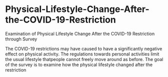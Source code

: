 # Physical-Lifestyle-Change-After-the-COVID-19-Restriction
Examination of Physical Lifestyle Change After the COVID-19 Restriction through Survey

The COVID-19 restrictions may have caused to have a significantly negative effect on physical activity. The regulations towards personal activities limit the usual lifestyle thatpeople cannot freely move around as before. The goal of the survey is to examine how the physical lifestyle changed after the restriction
